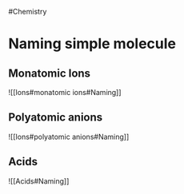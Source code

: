 #Chemistry 
# Naming simple molecule
## Monatomic Ions
![[Ions#monatomic ions#Naming]]
## Polyatomic anions
![[Ions#polyatomic anions#Naming]]
## Acids
![[Acids#Naming]]
